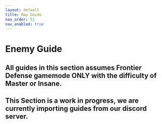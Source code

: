 ```yaml
---
layout: default
title: Map Guide
nav_order: 51
nav_enabled: true
---
```


# Enemy Guide

## All guides in this section assumes Frontier Defense gamemode ONLY with the difficulty of Master or Insane.

## This Section is a work in progress, we are currently importing guides from our discord server.
